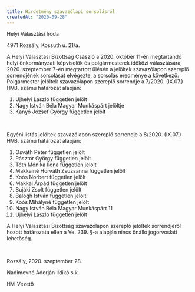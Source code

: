 ```yaml
---
title: Hirdetmény szavazólapi sorsolásról
createdAt: "2020-09-28"
---
```


Helyi Választási Iroda

4971 Rozsály, Kossuth u. 21/a.

A Helyi Választási Bizottság Császló a 2020. október 11-én megtartandó helyi önkormányzati képviselők és polgármesterek időközi választására, 2020. szeptember 7-én megtartott ülésén a jelöltek szavazólapon szereplő sorrendjének sorsolását elvégezte, a sorsolás eredménye a következő:
Polgármester jelöltek szavazólapon szereplő sorrendje a 7/2020. (IX.07.) HVB. számú határozat alapján:
1. Ujhelyi László független jelölt
2. Nagy István Béla Magyar Munkáspárt jelöltje
3. Kanyó József György független jelölt

<br>

Egyéni listás jelöltek szavazólapon szereplő sorrendje a 8/2020. (IX.07.) HVB. számú határozat alapján:

1. Osváth Péter független jelölt
2. Pásztor György független jelölt
3. Tóth Mónika Ilona független jelölt
4. Makkainé Horváth Zsuzsanna független jelölt
5. Koós Norbert független jelölt
6. Makkai Árpád független jelölt
7. Bujáki Zsolt független jelölt
8. Balogh István független jelölt
9. Koós Mihályné független jelölt
10. Nagy István Béla Magyar Munkáspárt 11
11. Ujhelyi László független jelölt

A Helyi Választási Bizottság szavazólapon szereplő jelöltek sorrendjéről hozott határozata ellen a Ve. 239. §-a alapján nincs önálló jogorvoslati lehetőség.

<br>

Rozsály, 2020. szeptember 28.

Nadimovné Adorján Ildikó s.k.

HVI Vezető